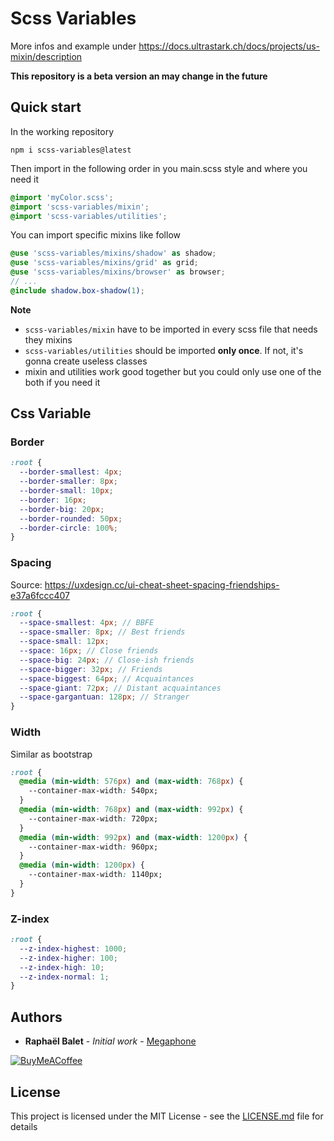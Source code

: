 # Scss Variables

More infos and example under https://docs.ultrastark.ch/docs/projects/us-mixin/description

**This repository is a beta version an may change in the future**

## Quick start

In the working repository

```
npm i scss-variables@latest
```

Then import in the following order in you main.scss style and where you need it

```scss
@import 'myColor.scss';
@import 'scss-variables/mixin';
@import 'scss-variables/utilities';
```

You can import specific mixins like follow
```scss
@use 'scss-variables/mixins/shadow' as shadow;
@use 'scss-variables/mixins/grid' as grid;
@use 'scss-variables/mixins/browser' as browser;
// ...
@include shadow.box-shadow(1);
```

**Note**
- `scss-variables/mixin` have to be imported in every scss file that needs they mixins
- `scss-variables/utilities` should be imported **only once**. If not, it's gonna create useless classes
- mixin and utilities work good together but you could only use one of the both if you need it

## Css Variable
### Border
```scss
:root {
  --border-smallest: 4px;
  --border-smaller: 8px;
  --border-small: 10px;
  --border: 16px;
  --border-big: 20px;
  --border-rounded: 50px;
  --border-circle: 100%;
}
```

### Spacing

Source: https://uxdesign.cc/ui-cheat-sheet-spacing-friendships-e37a6fccc407  
```scss
:root {
  --space-smallest: 4px; // BBFE
  --space-smaller: 8px; // Best friends
  --space-small: 12px;
  --space: 16px; // Close friends
  --space-big: 24px; // Close-ish friends
  --space-bigger: 32px; // Friends
  --space-biggest: 64px; // Acquaintances
  --space-giant: 72px; // Distant acquaintances
  --space-gargantuan: 128px; // Stranger
}
```

### Width
Similar as bootstrap 

```css
:root {
  @media (min-width: 576px) and (max-width: 768px) {
    --container-max-width: 540px;
  }
  @media (min-width: 768px) and (max-width: 992px) {
    --container-max-width: 720px;
  }
  @media (min-width: 992px) and (max-width: 1200px) {
    --container-max-width: 960px;
  }
  @media (min-width: 1200px) {
    --container-max-width: 1140px;
  }
}
```

### Z-index
```css
:root {
  --z-index-highest: 1000;
  --z-index-higher: 100;
  --z-index-high: 10;
  --z-index-normal: 1;
}
```

## Authors

- **Raphaël Balet** - _Initial work_ - [Megaphone](https://megaphone.info)

[![BuyMeACoffee](https://www.buymeacoffee.com/assets/img/custom_images/purple_img.png)](https://www.buymeacoffee.com/widness)

## License  
This project is licensed under the MIT License - see the [LICENSE.md](LICENSE.md) file for details
